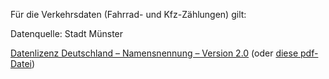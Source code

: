 Für die Verkehrsdaten (Fahrrad- und Kfz-Zählungen) gilt:

Datenquelle: Stadt Münster

[Datenlizenz Deutschland – Namensnennung – Version 2.0](http://www.govdata.de/dl-de/by-2-0) (oder [diese pdf-Datei](doc/Stadt_MS_OpenData_Datenlizenz_Deutschland.pdf))
